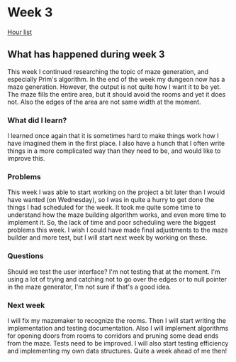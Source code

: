# Week 3

[Hour list](https://github.com/apndx/DenMaker/blob/master/Documentation/hours.md)


## What has happened during week 3

This week I continued researching the topic of maze generation, and especially Prim's algorithm. In the end of the week my dungeon now has a maze generation. However, the output is not quite how I want it to be yet. The maze fills the entire area, but it should avoid the rooms and yet it does not. Also the edges of the area are not same width at the moment.


### What did I learn?
 
I learned once again that it is sometimes hard to make things work how I have imagined them in the first place. I also have a hunch that I often write things in a more complicated way than they need to be, and would like to improve this.


### Problems

This week I was able to start working on the project a bit later than I would have wanted (on Wednesday), so I was in quite a hurry to get done the things I had scheduled for the week. It took me quite some time to understand how the maze building algorithm works, and even more time to implement it. So, the lack of time and poor scheduling were the biggest problems this week. I wish I could have made final adjustments to the maze builder and more test, but I will start next week by working on these.


### Questions

Should we test the user interface? I'm not testing that at the moment.
I'm using a lot of trying and catching not to go over the edges or to null pointer in the maze generator, I'm not sure if that's a good idea.


### Next week

I will fix my mazemaker to recognize the rooms. Then I will start writing the implementation and testing documentation. Also I will implement algorithms for opening doors from rooms to corridors and pruning some dead ends from the maze. Tests need to be improved. I will also start testing efficiency and implementing my own data structures. Quite a week ahead of me then!

